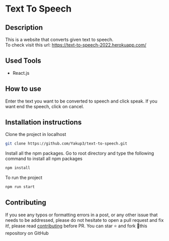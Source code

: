 # Text To Speech

## Description
This is a website that converts given text to speech. \
To check visit this url: https://text-to-speech-2022.herokuapp.com/

## Used Tools
- React.js

## How to use

Enter the text you want to be converted to speech and click speak. If you want end the speech, click on cancel.

## Installation instructions

Clone the project in localhost

```bash
git clone https://github.com/Yakup3/text-to-speech.git
```

Install all the npm packages. Go to root directory and type the following command to install all npm packages

```bash
npm install
```

To run the project

```bash
npm run start
```

## Contributing

If you see any typos or formatting errors in a post, or any other issue that needs to be addressed, please do not hesitate to open a pull request and fix it!, please read [contributing](./CONTRIBUTING.md) before PR.
You can star ⭐ and fork 🍴this repository on GitHub
